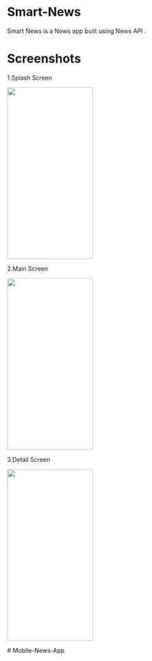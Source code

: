 # Smart-News
Smart News is a News app built using News API .

# Screenshots
1.Splash Screen

<img src="https://github.com/rakshit2208/Smart-News/assets/107808348/426e0c7e-1b45-413a-adfa-7cedaf58ee8f.jpeg" width="200" height="400" />

2.Main Screen

<img src="https://github.com/rakshit2208/Smart-News/assets/107808348/e18857b9-c968-4ef8-94eb-c52a58a647bf.jpeg" width="200" height="400" />

3.Detail Screen

<img src="https://github.com/rakshit2208/Smart-News/assets/107808348/2390e53d-a847-4e15-a721-ebd74b0219bc.jpeg" width="200" height="400" />

#   M o b i l e - N e w s - A p p  
 